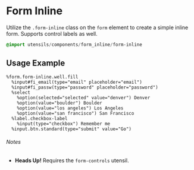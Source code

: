 
# Form Inline
Utilize the `.form-inline` class on the `form` element to create a simple
inline form. Supports control labels as well.

```sass
@import utensils/components/form_inline/form-inline
```

## Usage Example

<!--~ markup/form-inline.html.haml -->
```haml
%form.form-inline.well.fill
  %input#fi_email(type="email" placeholder="email")
  %input#fi_passw(type="password" placeholder="password")
  %select
    %option(selected="selected" value="denver") Denver
    %option(value="boulder") Boulder
    %option(value="los angeles") Los Angeles
    %option(value="san francisco") San Francisco
  %label.checkbox-label
    %input(type="checkbox") Remember me
  %input.btn.standard(type="submit" value="Go")
```
<!-- end -->

###### Notes
- **Heads Up!** Requires the `form-controls` utensil.


